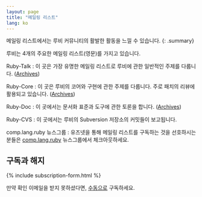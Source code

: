 ```yaml
---
layout: page
title: "메일링 리스트"
lang: ko
---
```


메일링 리스트에서는 루비 커뮤니티의 활발한 활동을 느낄 수 있습니다.
{: .summary}

루비는 4개의 주요한 메일링 리스트(영문)를 가지고 있습니다.

Ruby-Talk
: 이 곳은 가장 유명한 메일링 리스트로 루비에 관한 일반적인 주제를 다룹니다.
  ([Archives][3])

Ruby-Core
: 이 곳은 루비의 코어와 구현에 관한 주제를 다룹니다. 주로 패치의 리뷰에
  활용되고 있습니다. ([Archives][4])

Ruby-Doc
: 이 곳에서는 문서화 표준과 도구에 관한 토론을 합니다. ([Archives][5])

Ruby-CVS
: 이 곳에서는 루비의 Subversion 저장소의 커밋들이 보고됩니다.

comp.lang.ruby 뉴스그룹
: 유즈넷을 통해 메일링 리스트를 구독하는 것을 선호하시는 분들은
  [comp.lang.ruby](news:comp.lang.ruby) 뉴스그룹에서 체크아웃하세요.


## 구독과 해지

{% include subscription-form.html %}

만약 확인 이메일을 받지 못하셨다면,
[수동으로](manual-instructions/) 구독하세요.



[3]: http://blade.nagaokaut.ac.jp/ruby/ruby-talk/index.shtml
[4]: http://blade.nagaokaut.ac.jp/ruby/ruby-core/index.shtml
[5]: http://lists.ruby-lang.org/pipermail/ruby-doc/
